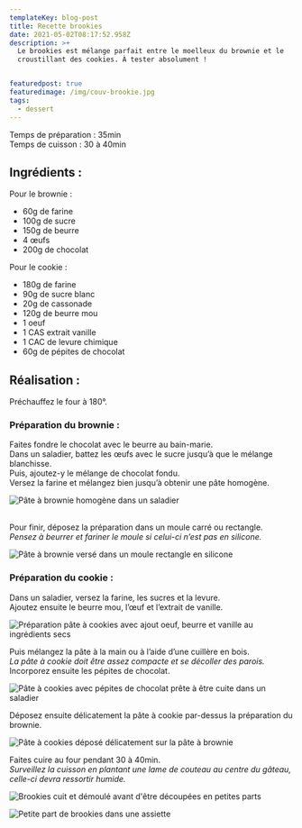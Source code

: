 ```yaml
---
templateKey: blog-post
title: Recette brookies
date: 2021-05-02T08:17:52.958Z
description: >+
  Le brookies est mélange parfait entre le moelleux du brownie et le
  croustillant des cookies. À tester absolument !


featuredpost: true
featuredimage: /img/couv-brookie.jpg
tags:
  - dessert
---
```

Temps de préparation : 35min\
Temps de cuisson : 30 à 40min

## Ingrédients :

Pour le brownie :

* 60g de farine
* 100g de sucre
* 150g de beurre
* 4 œufs
* 200g de chocolat

Pour le cookie :

* 180g de farine
* 90g de sucre blanc
* 20g de cassonade
* 120g de beurre mou
* 1 oeuf
* 1 CAS extrait vanille
* 1 CAC de levure chimique
* 60g de pépites de chocolat

## Réalisation :

Préchauffez le four à 180°.

### Préparation du brownie :

Faites fondre le chocolat avec le beurre au bain-marie.\
Dans un saladier, battez les œufs avec le sucre jusqu’à que le mélange blanchisse.\
Puis, ajoutez-y le mélange de chocolat fondu.\
Versez la farine et mélangez bien jusqu’à obtenir une pâte homogène.

![Pâte à brownie homogène dans un saladier ](/img/pate-choco-brooki.jpg "Pâte à brownie ")

\
Pour finir, déposez la préparation dans un moule carré ou rectangle.\
*Pensez à beurrer et fariner le moule si celui-ci n’est pas en silicone.*

![Pâte à brownie versé dans un moule rectangle en silicone ](/img/premier-couche-brookie.jpg "Première couche brookies")

### Préparation du cookie :

Dans un saladier, versez la farine, les sucres et la levure.\
Ajoutez ensuite le beurre mou, l’œuf et l’extrait de vanille.

![Préparation pâte à cookies avec ajout oeuf, beurre et vanille au ingrédients secs](/img/prepa-pate-brookie-cook.jpg "Préparation pâte à cookies ")

Puis mélangez la pâte à la main ou à l’aide d’une cuillère en bois.\
*La pâte à cookie doit être assez compacte et se décoller des parois.*\
Incorporez ensuite les pépites de chocolat.

![Pâte à cookies avec pépites de chocolat prête à être cuite dans un saladier ](/img/pate-cookie-brookie.jpg "Pâte à cookies ")

Déposez ensuite délicatement la pâte à cookie par-dessus la préparation du brownie.

![Pâte à cookies déposé délicatement sur la pâte à brownie](/img/deuxieme-couche-brookie.jpg "Deuxième couche brookies")

Faites cuire au four pendant 30 à 40min.\
*Surveillez la cuisson en plantant une lame de couteau au centre du gâteau, celle-ci devra ressortir humide.*  

![Brookies cuit et démoulé avant d'être découpées en petites parts](/img/brookie-cuit.jpg "Brookies cuit")

![Petite part de brookies dans une assiette ](/img/part-de-brookie.jpg "Part de brookies")